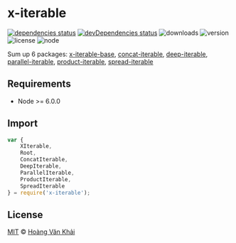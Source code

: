 
# x-iterable

[![dependencies status](https://david-dm.org/ksxnodemodules/x-iterable.svg)](https://david-dm.org/ksxnodemodules/x-iterable#info=dependencies)
[![devDependencies status](https://david-dm.org/ksxnodemodules/x-iterable/dev-status.svg)](https://david-dm.org/ksxnodemodules/x-iterable#info=devDependencies)
![downloads](https://img.shields.io/npm/dt/x-iterable.svg)
![version](https://img.shields.io/npm/v/x-iterable.svg)
![license](https://img.shields.io/npm/l/x-iterable.svg)
![node](https://img.shields.io/node/v/x-iterable.svg)

Sum up 6 packages: [x-iterable-base](https://www.npmjs.com/package/x-iterable-base), [concat-iterable](https://www.npmjs.com/package/concat-iterable), [deep-iterable](https://www.npmjs.com/package/deep-iterable), [parallel-iterable](https://www.npmjs.com/package/parallel-iterable), [product-iterable](https://www.npmjs.com/package/product-iterable), [spread-iterable](https://www.npmjs.com/package/spread-iterable)

## Requirements

 * Node >= 6.0.0

## Import

```javascript
var {
    XIterable,
    Root,
    ConcatIterable,
    DeepIterable,
    ParallelIterable,
    ProductIterable,
    SpreadIterable
} = require('x-iterable');
```

## License

[MIT](https://github.com/ksxnodemodules/my-licenses/blob/master/MIT.md) © [Hoàng Văn Khải](https://github.com/KSXGitHub)
